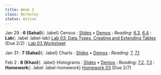 ```yaml
---
title: Week 3
class: Berkeley
status: Active
---
```


Jan 29
: **6 (Sahai)**{: .label} Census
   : [Slides](https://docs.google.com/presentation/d/13qxSnC2beiMzWWp67Zve8vYYwdcaiNrTpbFCRvgf7Qc/edit?usp=sharing) &#8226; [Demos](https://data8.datahub.berkeley.edu/hub/user-redirect/git-pull?repo=https%3A%2F%2Fgithub.com%2Fdata-8%2Fmaterials-sp24&urlpath=tree%2Fmaterials-sp24%2Flec%2Flec06%2Flec06.ipynb&branch=main)
: *Reading:* [6.3](https://inferentialthinking.com/chapters/06/3/Example_Population_Trends.html), [6.4](https://inferentialthinking.com/chapters/06/4/Example_Sex_Ratios.html)
: **Lab**{: .label .label-lab} [Lab 03: Data Types, Creating and Extending Tables](https://data8.datahub.berkeley.edu/hub/user-redirect/git-pull?repo=https%3A%2F%2Fgithub.com%2Fdata-8%2Fmaterials-sp24&urlpath=tree%2Fmaterials-sp24%2Flab%2Flab03%2Flab03.ipynb) (Due 2/2)
   : [Lab 03 Worksheet](https://drive.google.com/file/d/1JfShs04SD8-zyiQDhole3n1azsh0oos1/view?usp=sharing)

Jan 31
: **7 (Sahai)**{: .label} Charts
   : [Slides](https://docs.google.com/presentation/d/1WP6Nzy8O7D7HSQyZBq0t75t7bHvnWc6YszCBqUD0NAY/edit?usp=sharing) &#8226; [Demos](https://data8.datahub.berkeley.edu/hub/user-redirect/git-pull?repo=https%3A%2F%2Fgithub.com%2Fdata-8%2Fmaterials-sp24&urlpath=tree%2Fmaterials-sp24%2Flec%2Flec07%2Flec07.ipynb&branch=main)
: *Reading:* [7](https://inferentialthinking.com/chapters/07/Visualization.html), [7.1](https://inferentialthinking.com/chapters/07/1/Visualizing_Categorical_Distributions.html)

Feb 2
: **8 (Khan)**{: .label} Histograms
   : [Slides](https://docs.google.com/presentation/d/16p0UI_9n--3F8nOK6e_q_pZeUPsQAzNIGjACNlLzQPo/edit?usp=sharing) &#8226; [Demos](https://data8.datahub.berkeley.edu/hub/user-redirect/git-pull?repo=https%3A%2F%2Fgithub.com%2Fdata-8%2Fmaterials-sp24&urlpath=tree%2Fmaterials-sp24%2Flec%2Flec08%2Flec08-updated.ipynb&branch=main)<!-- &#8226; [Blank Demos](#) -->
: *Reading:* [7.2](https://inferentialthinking.com/chapters/07/2/Visualizing_Numerical_Distributions.html), [7.3](https://inferentialthinking.com/chapters/07/3/Overlaid_Graphs.html)
: **Homework**{: .label .label-homework} [Homework 03](https://data8.datahub.berkeley.edu/hub/user-redirect/git-pull?repo=https%3A%2F%2Fgithub.com%2Fdata-8%2Fmaterials-sp24&urlpath=tree%2Fmaterials-sp24%2Fhw%2Fhw03%2Fhw03.ipynb) (Due 2/7)